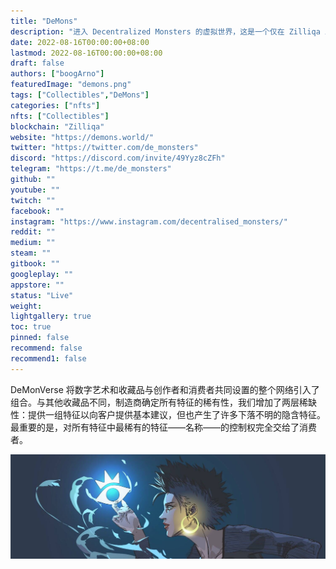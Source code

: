 ```yaml
---
title: "DeMons"
description: "进入 Decentralized Monsters 的虚拟世界，这是一个仅在 Zilliqa 上的独家可收集收益赚取 NFT 系列。"
date: 2022-08-16T00:00:00+08:00
lastmod: 2022-08-16T00:00:00+08:00
draft: false
authors: ["boogArno"]
featuredImage: "demons.png"
tags: ["Collectibles","DeMons"]
categories: ["nfts"]
nfts: ["Collectibles"]
blockchain: "Zilliqa"
website: "https://demons.world/"
twitter: "https://twitter.com/de_monsters"
discord: "https://discord.com/invite/49Yyz8cZFh"
telegram: "https://t.me/de_monsters"
github: ""
youtube: ""
twitch: ""
facebook: ""
instagram: "https://www.instagram.com/decentralised_monsters/"
reddit: ""
medium: ""
steam: ""
gitbook: ""
googleplay: ""
appstore: ""
status: "Live"
weight: 
lightgallery: true
toc: true
pinned: false
recommend: false
recommend1: false
---
```

DeMonVerse 将数字艺术和收藏品与创作者和消费者共同设置的整个网络引入了组合。与其他收藏品不同，制造商确定所有特征的稀有性，我们增加了两层稀缺性：提供一组特征以向客户提供基本建议，但也产生了许多下落不明的隐含特征。最重要的是，对所有特征中最稀有的特征——名称——的控制权完全交给了消费者。

![1500x500](1500x500.jpg)

